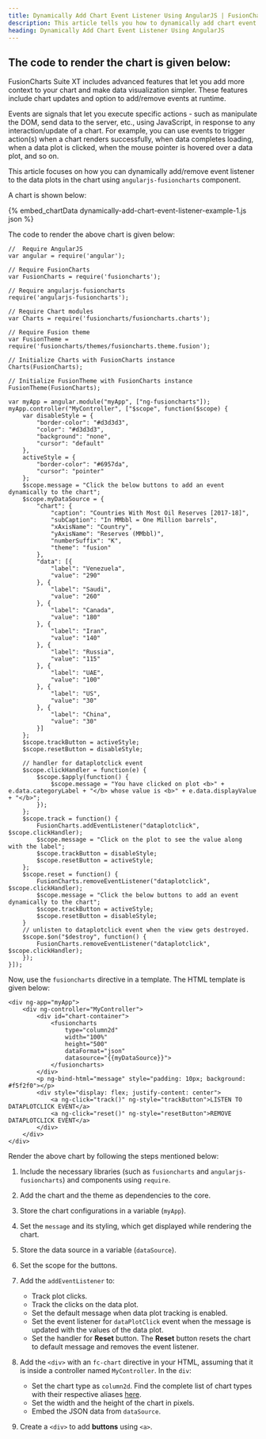 ```yaml
---
title: Dynamically Add Chart Event Listener Using AngularJS | FusionCharts
description: This article tells you how to dynamically add chart event listener to your chart using AngularJS.
heading: Dynamically Add Chart Event Listener Using AngularJS
---
```


## The code to render the chart is given below:

FusionCharts Suite XT includes advanced features that let you add more context to your chart and make data visualization simpler. These features include chart updates and option to add/remove events at runtime.

Events are signals that let you execute specific actions - such as manipulate the DOM, send data to the server, etc., using JavaScript, in response to any interaction/update of a chart. For example, you can use events to trigger action(s) when a chart renders successfully, when data completes loading, when a data plot is clicked, when the mouse pointer is hovered over a data plot, and so on.

This article focuses on how you can dynamically add/remove event listener to the data plots in the chart using `angularjs-fusioncharts` component.

A chart is shown below:

{% embed_chartData dynamically-add-chart-event-listener-example-1.js json %}

The code to render the above chart is given below:

```
//  Require AngularJS 
var angular = require('angular');

// Require FusionCharts 
var FusionCharts = require('fusioncharts');

// Require angularjs-fusioncharts 
require('angularjs-fusioncharts');

// Require Chart modules 
var Charts = require('fusioncharts/fusioncharts.charts');

// Require Fusion theme
var FusionTheme = require('fusioncharts/themes/fusioncharts.theme.fusion');

// Initialize Charts with FusionCharts instance
Charts(FusionCharts);

// Initialize FusionTheme with FusionCharts instance
FusionTheme(FusionCharts);

var myApp = angular.module("myApp", ["ng-fusioncharts"]);
myApp.controller("MyController", ["$scope", function($scope) {
    var disableStyle = {
        "border-color": "#d3d3d3",
        "color": "#d3d3d3",
        "background": "none",
        "cursor": "default"
    },
    activeStyle = {
        "border-color": "#6957da",
        "cursor": "pointer"
    };
    $scope.message = "Click the below buttons to add an event dynamically to the chart";
    $scope.myDataSource = {
        "chart": {
            "caption": "Countries With Most Oil Reserves [2017-18]",
            "subCaption": "In MMbbl = One Million barrels",
            "xAxisName": "Country",
            "yAxisName": "Reserves (MMbbl)",
            "numberSuffix": "K",
            "theme": "fusion"
        },
        "data": [{
            "label": "Venezuela",
            "value": "290"
        }, {
            "label": "Saudi",
            "value": "260"
        }, {
            "label": "Canada",
            "value": "180"
        }, {
            "label": "Iran",
            "value": "140"
        }, {
            "label": "Russia",
            "value": "115"
        }, {
            "label": "UAE",
            "value": "100"
        }, {
            "label": "US",
            "value": "30"
        }, {
            "label": "China",
            "value": "30"
        }]
    };
    $scope.trackButton = activeStyle;
    $scope.resetButton = disableStyle;

    // handler for dataplotclick event
    $scope.clickHandler = function(e) {
        $scope.$apply(function() {
            $scope.message = "You have clicked on plot <b>" + e.data.categoryLabel + "</b> whose value is <b>" + e.data.displayValue + "</b>";
        });
    };
    $scope.track = function() {
        FusionCharts.addEventListener("dataplotclick", $scope.clickHandler);
        $scope.message = "Click on the plot to see the value along with the label";
        $scope.trackButton = disableStyle;
        $scope.resetButton = activeStyle;
    };
    $scope.reset = function() {
        FusionCharts.removeEventListener("dataplotclick", $scope.clickHandler);
        $scope.message = "Click the below buttons to add an event dynamically to the chart";
        $scope.trackButton = activeStyle;
        $scope.resetButton = disableStyle;
    }
    // unlisten to dataplotclick event when the view gets destroyed.
    $scope.$on("$destroy", function() {
        FusionCharts.removeEventListener("dataplotclick", $scope.clickHandler);
    });
}]);
```

Now, use the `fusioncharts` directive in a template. The HTML template is given below:

```
<div ng-app="myApp">
	<div ng-controller="MyController"> 
    	<div id="chart-container">
			<fusioncharts
				type="column2d"
				width="100%"
				height="500"
				dataFormat="json"
				datasource="{{myDataSource}}">
			</fusioncharts>
      	</div>
      	<p ng-bind-html="message" style="padding: 10px; background: #f5f2f0"></p>
      	<div style="display: flex; justify-content: center">
			<a ng-click="track()" ng-style="trackButton">LISTEN TO DATAPLOTCLICK EVENT</a>
			<a ng-click="reset()" ng-style="resetButton">REMOVE DATAPLOTCLICK EVENT</a>
      	</div>
  	</div>
</div>
```

Render the above chart by following the steps mentioned below:

1. Include the necessary libraries (such as `fusioncharts` and `angularjs-fusioncharts`) and components using `require`.

2. Add the chart and the theme as dependencies to the core.

3. Store the chart configurations in a variable (`myApp`).

4. Set the `message` and its styling, which get displayed while rendering the chart.

5. Store the data source in a variable (`dataSource`).

6. Set the scope for the buttons.

7. Add the `addEventListener` to: 
	* Track plot clicks.
	* Track the clicks on the data plot.
	* Set the default message when data plot tracking is enabled.
	* Set the event listener for `dataPlotClick` event when the message is updated with the values of the data plot.
	* Set the  handler for **Reset** button. The **Reset** button resets the chart to default message and removes the event listener.

8. Add the `<div>` with an `fc-chart` directive in your HTML, assuming that it is inside a controller named `MyController`. In the `div`:
    * Set the chart type as `column2d`. Find the complete list of chart types with their respective aliases [here](https://www.fusioncharts.com/dev/chart-guide/list-of-charts).
    * Set the width and the height of the chart in pixels.
    * Embed the JSON data from `dataSource`.

9. Create a `<div>` to add **buttons** using `<a>`.

